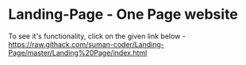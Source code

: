 # Landing-Page - One Page website
To see it's functionality, click on the given link below -
https://raw.githack.com/suman-coder/Landing-Page/master/Landing%20Page/index.html
